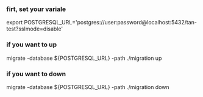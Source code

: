 ### firt, set your variale
export POSTGRESQL_URL='postgres://user:password@localhost:5432/tan-test?sslmode=disable'
### if you want to up
migrate -database ${POSTGRESQL_URL} -path ./migration up

### if you want to down
migrate -database ${POSTGRESQL_URL} -path ./migration down